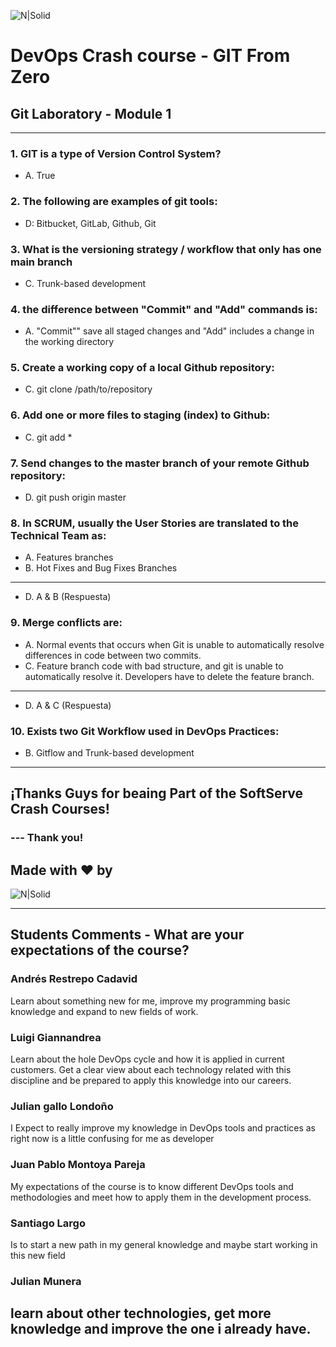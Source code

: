 ![N|Solid](https://mfdps.si/wp-content/thesis/skins/classic-r/images/sl-icon-blue.svg)

# DevOps Crash course -​ GIT From Zero
## Git Laboratory - Module 1

---
### 1. GIT is a type of Version Control System?
- A. True <br>

### 2. The following are examples of git tools:
- D: Bitbucket, GitLab, Github, Git <br>

### 3. What is the versioning strategy / workflow that only has one main branch
- C. Trunk-based development 

### 4. the difference between "Commit" and "Add" commands is:
- A. "Commit"" save all staged changes and "Add" includes a change in the working directory

### 5. Create a working copy of a local Github repository:
- C. git clone /path/to/repository 

### 6. Add one or more files to staging (index) to Github:
- C. git add * 

### 7. Send changes to the master branch of your remote  Github repository:
- D. git push origin master

### 8. In SCRUM, usually the User Stories are translated to the Technical Team as:
- A. Features branches
- B. Hot Fixes and Bug Fixes Branches
--- 
- D. A & B (Respuesta)

### 9. Merge conflicts are:
- A. Normal events that occurs when Git is unable to automatically resolve differences in code between two commits.
- C. Feature branch code with bad structure, and git is unable to automatically resolve it. Developers have to delete the feature branch.
--- 
- D. A & C (Respuesta)

### 10. Exists two Git Workflow used in DevOps Practices:
- B. Gitflow and Trunk-based development

---
## ¡Thanks Guys for beaing Part of the SoftServe Crash Courses! 
### --- Thank you! 
## Made with ❤ by 
![N|Solid](https://mms.businesswire.com/media/20211116006314/es/832960/4/SoftServe_Logo_2.jpg)

---
## Students Comments - What are your expectations of the course?

### Andrés Restrepo Cadavid
Learn about something new for me, improve my programming basic knowledge and expand to new fields of work. 

### Luigi Giannandrea
Learn about the hole DevOps cycle and how it is applied in current customers. Get a clear view about each technology related with this discipline and be prepared to apply this knowledge into our careers.

### Julian gallo Londoño
I Expect to really improve my knowledge in DevOps tools and practices as right now is a little confusing for me as developer

### Juan Pablo Montoya Pareja
My expectations of the course is to know different DevOps tools and methodologies and meet how to apply them in the development process. 

### Santiago Largo
Is to start a new path in my general knowledge and maybe start working in this new field


### Julian Munera
learn about other technologies, get more knowledge and improve the one i already have.
---


